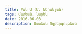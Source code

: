 ```yaml
---
title: Բան Ա (Մ. Խերանյան)
tags: մատեան, նարեկ
date: 2016-06-03
description: Մատեան Ողբերգութեան
---
```


